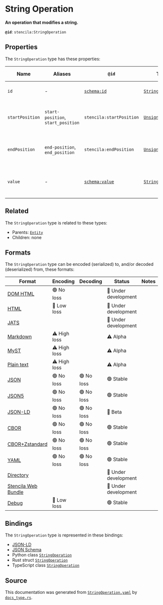 # String Operation

**An operation that modifies a string.**

**`@id`**: `stencila:StringOperation`

## Properties

The `StringOperation` type has these properties:

| Name            | Aliases                            | `@id`                                      | Type                                                                                                               | Description                                           | Inherited from                                                                                   |
| --------------- | ---------------------------------- | ------------------------------------------ | ------------------------------------------------------------------------------------------------------------------ | ----------------------------------------------------- | ------------------------------------------------------------------------------------------------ |
| `id`            | -                                  | [`schema:id`](https://schema.org/id)       | [`String`](https://github.com/stencila/stencila/blob/main/docs/reference/schema/data/string.md)                    | The identifier for this item.                         | [`Entity`](https://github.com/stencila/stencila/blob/main/docs/reference/schema/other/entity.md) |
| `startPosition` | `start-position`, `start_position` | `stencila:startPosition`                   | [`UnsignedInteger`](https://github.com/stencila/stencila/blob/main/docs/reference/schema/data/unsigned-integer.md) | The start position in the string of the operation.    | -                                                                                                |
| `endPosition`   | `end-position`, `end_position`     | `stencila:endPosition`                     | [`UnsignedInteger`](https://github.com/stencila/stencila/blob/main/docs/reference/schema/data/unsigned-integer.md) | The end position in the string of the operation.      | -                                                                                                |
| `value`         | -                                  | [`schema:value`](https://schema.org/value) | [`String`](https://github.com/stencila/stencila/blob/main/docs/reference/schema/data/string.md)                    | The string value to insert or use as the replacement. | -                                                                                                |

## Related

The `StringOperation` type is related to these types:

- Parents: [`Entity`](https://github.com/stencila/stencila/blob/main/docs/reference/schema/other/entity.md)
- Children: none

## Formats

The `StringOperation` type can be encoded (serialized) to, and/or decoded (deserialized) from, these formats:

| Format                                                                                               | Encoding     | Decoding  | Status              | Notes |
| ---------------------------------------------------------------------------------------------------- | ------------ | --------- | ------------------- | ----- |
| [DOM HTML](https://github.com/stencila/stencila/blob/main/docs/reference/formats/dom.html.md)        | 🟢 No loss    |           | 🚧 Under development |       |
| [HTML](https://github.com/stencila/stencila/blob/main/docs/reference/formats/html.md)                | 🔷 Low loss   |           | 🚧 Under development |       |
| [JATS](https://github.com/stencila/stencila/blob/main/docs/reference/formats/jats.md)                |              |           | 🚧 Under development |       |
| [Markdown](https://github.com/stencila/stencila/blob/main/docs/reference/formats/markdown.md)        | ⚠️ High loss |           | ⚠️ Alpha            |       |
| [MyST](https://github.com/stencila/stencila/blob/main/docs/reference/formats/myst.md)                | ⚠️ High loss |           | ⚠️ Alpha            |       |
| [Plain text](https://github.com/stencila/stencila/blob/main/docs/reference/formats/text.md)          | ⚠️ High loss |           | ⚠️ Alpha            |       |
| [JSON](https://github.com/stencila/stencila/blob/main/docs/reference/formats/json.md)                | 🟢 No loss    | 🟢 No loss | 🟢 Stable            |       |
| [JSON5](https://github.com/stencila/stencila/blob/main/docs/reference/formats/json5.md)              | 🟢 No loss    | 🟢 No loss | 🟢 Stable            |       |
| [JSON-LD](https://github.com/stencila/stencila/blob/main/docs/reference/formats/jsonld.md)           | 🟢 No loss    | 🟢 No loss | 🔶 Beta              |       |
| [CBOR](https://github.com/stencila/stencila/blob/main/docs/reference/formats/cbor.md)                | 🟢 No loss    | 🟢 No loss | 🟢 Stable            |       |
| [CBOR+Zstandard](https://github.com/stencila/stencila/blob/main/docs/reference/formats/cbor.zstd.md) | 🟢 No loss    | 🟢 No loss | 🟢 Stable            |       |
| [YAML](https://github.com/stencila/stencila/blob/main/docs/reference/formats/yaml.md)                | 🟢 No loss    | 🟢 No loss | 🟢 Stable            |       |
| [Directory](https://github.com/stencila/stencila/blob/main/docs/reference/formats/directory.md)      |              |           | 🚧 Under development |       |
| [Stencila Web Bundle](https://github.com/stencila/stencila/blob/main/docs/reference/formats/swb.md)  |              |           | 🚧 Under development |       |
| [Debug](https://github.com/stencila/stencila/blob/main/docs/reference/formats/debug.md)              | 🔷 Low loss   |           | 🟢 Stable            |       |

## Bindings

The `StringOperation` type is represented in these bindings:

- [JSON-LD](https://stencila.org/StringOperation.jsonld)
- [JSON Schema](https://stencila.org/StringOperation.schema.json)
- Python class [`StringOperation`](https://github.com/stencila/stencila/blob/main/python/python/stencila/types/string_operation.py)
- Rust struct [`StringOperation`](https://github.com/stencila/stencila/blob/main/rust/schema/src/types/string_operation.rs)
- TypeScript class [`StringOperation`](https://github.com/stencila/stencila/blob/main/ts/src/types/StringOperation.ts)

## Source

This documentation was generated from [`StringOperation.yaml`](https://github.com/stencila/stencila/blob/main/schema/StringOperation.yaml) by [`docs_type.rs`](https://github.com/stencila/stencila/blob/main/rust/schema-gen/src/docs_type.rs).
